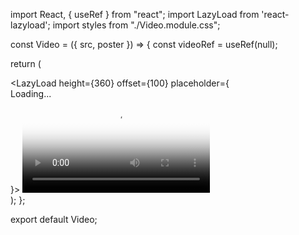 import React, { useRef } from "react";
import LazyLoad from 'react-lazyload';
import styles from "./Video.module.css";

const Video = ({ src, poster }) => {
  const videoRef = useRef(null);

  return (
    <div className={styles.videoContainer}>
      <LazyLoad height={360} offset={100} placeholder={<div className={styles.placeholder}>Loading...</div>}>
        <video ref={videoRef} className={styles.video} controls poster={poster}>
          <source src={src} type="video/mp4" />
          Your browser does not support the video tag.
        </video>
      </LazyLoad>
    </div>
  );
};

export default Video;

